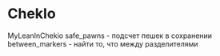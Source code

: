 # ChekIo
MyLeanInChekio
safe_pawns - подсчет пешек в сохранении
between_markers - найти то, что между разделителями
